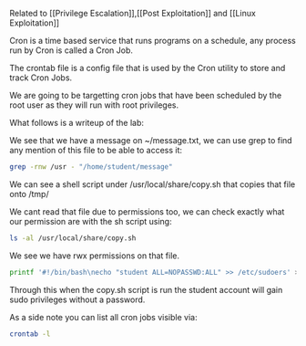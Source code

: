 
Related to [[Privilege Escalation]],[[Post Exploitation]] and [[Linux Exploitation]]

Cron is a time based service that runs programs on a schedule, any process run by Cron is called a Cron Job.

The crontab file is a config file that is used by the Cron utility to store and track Cron Jobs.

We are going to be targetting cron jobs that have been scheduled by the root user as they will run with root privileges.

What follows is a writeup of the lab:

We see that we have a message on ~/message.txt, we can use grep to find any mention of this file to be able to access it:

``` bash
grep -rnw /usr - "/home/student/message"
```

We can see a shell script under /usr/local/share/copy.sh that copies that file onto /tmp/

We cant read that file due to permissions too, we can check exactly what our permission are with the sh script using:

``` bash
ls -al /usr/local/share/copy.sh
```

We see we have rwx permissions on that file.

``` bash
printf '#!/bin/bash\necho "student ALL=NOPASSWD:ALL" >> /etc/sudoers' > /usr/local/share/copy.sh
```

Through this when the copy.sh script is run the student account will gain sudo privileges without a password.

As a side note you can list all cron jobs visible via:

``` bash
crontab -l
```

